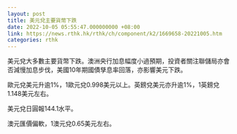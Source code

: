 ```yaml
---
layout: post
title: 美元兌主要貨幣下跌
date: 2022-10-05 05:55:47.000000000 +08:00
link: https://news.rthk.hk/rthk/ch/component/k2/1669658-20221005.htm
categories: rthk
---
```


美元兌大多數主要貨幣下跌。澳洲央行加息幅度小過預期，投資者關注聯儲局亦會否減慢加息步伐，美國10年期國債孳息率回落，亦影響美元下跌。

歐元兌美元升逾1%，1歐元兌0.998美元以上。英鎊兌美元亦升逾1%，1英鎊兌1.148美元左右。

美元兌日圓報144.1水平。

澳元匯價偏軟，1澳元兌0.65美元左右。
